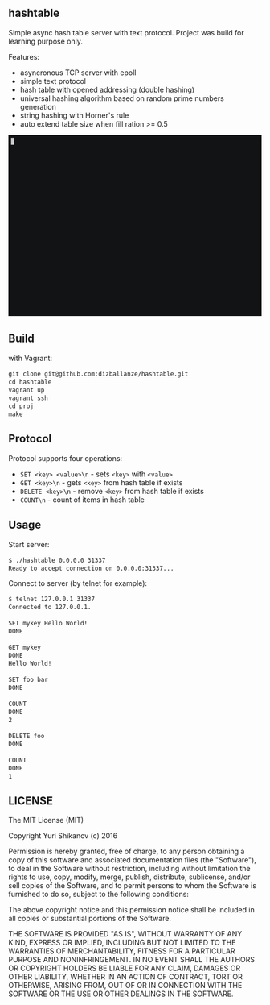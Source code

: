 hashtable
---------

Simple async hash table server with text protocol. Project was build for learning purpose only.

Features:

- asyncronous TCP server with epoll
- simple text protocol
- hash table with opened addressing (double hashing)
- universal hashing algorithm based on random prime numbers generation
- string hashing with Horner's rule
- auto extend table size when fill ration >= 0.5

![usage example](usage.gif)

## Build

with Vagrant:

```
git clone git@github.com:dizballanze/hashtable.git
cd hashtable
vagrant up
vagrant ssh
cd proj
make
```

## Protocol

Protocol supports four operations:

- `SET <key> <value>\n` - sets `<key>` with `<value>`
- `GET <key>\n` - gets `<key>` from hash table if exists
- `DELETE <key>\n` - remove `<key>` from hash table if exists
- `COUNT\n` - count of items in hash table

## Usage

Start server:

```
$ ./hashtable 0.0.0.0 31337
Ready to accept connection on 0.0.0.0:31337...
```

Connect to server (by telnet for example):

```
$ telnet 127.0.0.1 31337
Connected to 127.0.0.1.

SET mykey Hello World!
DONE

GET mykey
DONE
Hello World!

SET foo bar
DONE

COUNT
DONE
2

DELETE foo
DONE

COUNT
DONE
1
```

## LICENSE

The MIT License (MIT)

Copyright Yuri Shikanov (c) 2016 

Permission is hereby granted, free of charge, to any person obtaining a copy
of this software and associated documentation files (the "Software"), to deal
in the Software without restriction, including without limitation the rights
to use, copy, modify, merge, publish, distribute, sublicense, and/or sell
copies of the Software, and to permit persons to whom the Software is
furnished to do so, subject to the following conditions:

The above copyright notice and this permission notice shall be included in all
copies or substantial portions of the Software.

THE SOFTWARE IS PROVIDED "AS IS", WITHOUT WARRANTY OF ANY KIND, EXPRESS OR
IMPLIED, INCLUDING BUT NOT LIMITED TO THE WARRANTIES OF MERCHANTABILITY,
FITNESS FOR A PARTICULAR PURPOSE AND NONINFRINGEMENT. IN NO EVENT SHALL THE
AUTHORS OR COPYRIGHT HOLDERS BE LIABLE FOR ANY CLAIM, DAMAGES OR OTHER
LIABILITY, WHETHER IN AN ACTION OF CONTRACT, TORT OR OTHERWISE, ARISING FROM,
OUT OF OR IN CONNECTION WITH THE SOFTWARE OR THE USE OR OTHER DEALINGS IN THE
SOFTWARE.
